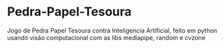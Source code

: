 # Pedra-Papel-Tesoura
Jogo de Pedra Papel Tesoura contra Inteligencia Artificial, feito em python usando visão computacional com as libs mediapipe, random e cvzone
